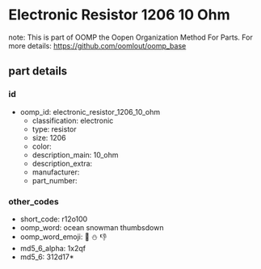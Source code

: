 # Electronic Resistor 1206 10 Ohm  

note: This is part of OOMP the Oopen Organization Method For Parts. For more details: https://github.com/oomlout/oomp_base

##  part details





### id
* oomp_id: electronic_resistor_1206_10_ohm
  * classification: electronic
  * type: resistor
  * size: 1206
  * color: 
  * description_main: 10_ohm
  * description_extra: 
  * manufacturer: 
  * part_number: 

### other_codes
* short_code: r12o100
* oomp_word: ocean snowman thumbsdown
* oomp_word_emoji: :ocean: :snowman: :thumbsdown:
* md5_6_alpha: 1x2qf
* md5_6: 312d17* 